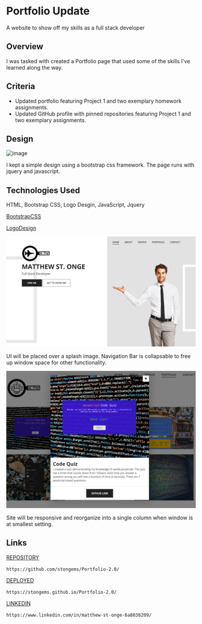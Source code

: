 # Portfolio Update
A website to show off my skills as a full stack developer


## Overview
I was tasked with created a Portfolio page that used some of the skills I've learned along the way. 


## Criteria
* Updated portfolio featuring Project 1 and two exemplary homework assignments.
* Updated GitHub profile with pinned repositories featuring Project 1 and two exemplary assignments.


## Design
![image](./assets/img/done.png)

I kept a simple design using a bootstrap css framework.  The page runs with jquery and javascript.


## Technologies Used

HTML, Bootstrap CSS, Logo Desgin, JavaScript, Jquery

[BootstrapCSS](https://https://www.free-css.com/free-css-templates)

[LogoDesign](https://https://www.freelogodesign.org)


![image](./assets/img/portimg1.png)

UI will be placed over a splash image. Navigation Bar is collapsable to free up window space for other functionality.

![image](./assets/img/portimg2.png)

Site will be responsive and reorganize into a single column when window is at smallest setting.


## Links
[REPOSITORY](https://github.com/stongems/Portfolio-2.0/)
```
https://github.com/stongems/Portfolio-2.0/
```

[DEPLOYED](https://stongems.github.io/Portfolio-2.0/)
```
https://stongems.github.io/Portfolio-2.0/
```

[LINKEDIN](https://https://www.linkedin.com/in/matthew-st-onge-6a8038209/)
```
https://www.linkedin.com/in/matthew-st-onge-6a8038209/
```
